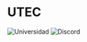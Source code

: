 # UTEC
![Universidad](https://raw.githubusercontent.com/kato420/UTEC/main/mel.jpg)
![Discord](https://img.shields.io/discord/729672926432985098?style=social&label=Discord&logo=discord) 
